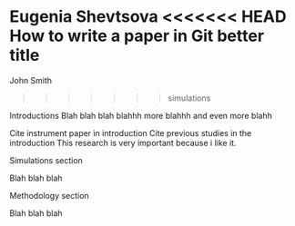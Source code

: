 Eugenia Shevtsova 
<<<<<<< HEAD
How to write a paper in Git better title
=======
John Smith 
>>>>>>> simulations

Introductions
Blah blah blah blahhh more blahhh and even more blahh

Cite instrument paper in introduction
Cite previous studies in the introduction
This research is very important because i like it.

Simulations section 

Blah blah blah

Methodology section 

Blah blah blah 
